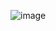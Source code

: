 ![image](https://github.com/Bt08s/Command-and-Control-Server/assets/68190921/b1b6f461-1c05-4d6b-835f-0567515b0027)
